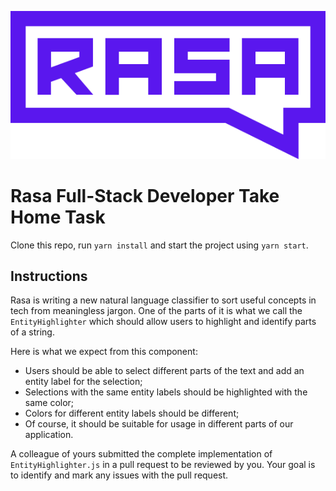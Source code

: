 ![Rasa](/src/components/rasa.svg)

# Rasa Full-Stack Developer Take Home Task

Clone this repo, run `yarn install` and start the project using `yarn start`. 

## Instructions

Rasa is writing a new natural language classifier to sort useful concepts in tech from meaningless jargon.
One of the parts of it is what we call the `EntityHighlighter` which should allow users to highlight and 
identify parts of a string.

Here is what we expect from this component: 
- Users should be able to select different parts of the text and add an entity label for the selection;
- Selections with the same entity labels should be highlighted with the same color;
- Colors for different entity labels should be different;
- Of course, it should be suitable for usage in different parts of our application.

A colleague of yours submitted the complete implementation of `EntityHighlighter.js` in a pull request 
to be reviewed by you. Your goal is to identify and mark any issues with the pull request.
